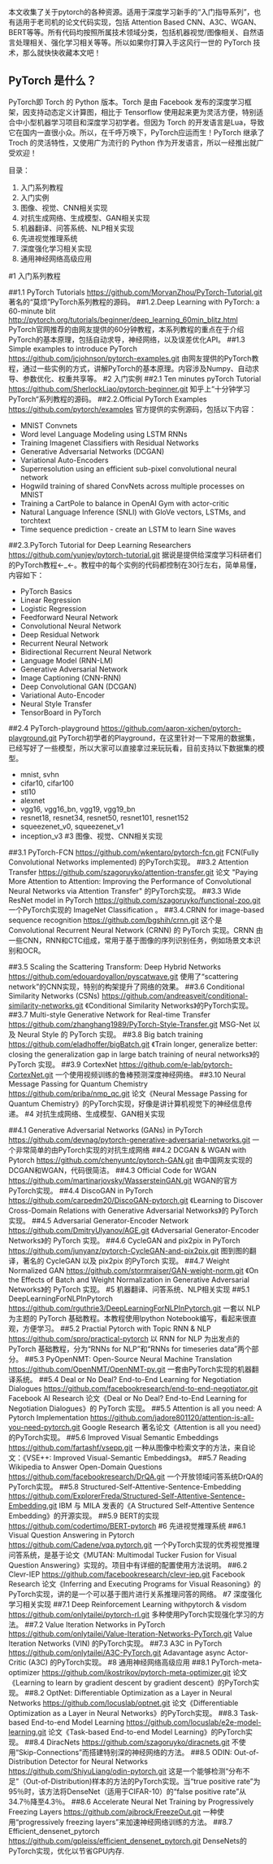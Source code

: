 本文收集了关于pytorch的各种资源。适用于深度学习新手的“入门指导系列”，也有适用于老司机的论文代码实现，包括 Attention Based CNN、A3C、WGAN、BERT等等。所有代码均按照所属技术领域分类，包括机器视觉/图像相关、自然语言处理相关、强化学习相关等等。所以如果你打算入手这风行一世的 PyTorch 技术，那么就快快收藏本文吧！

## PyTorch 是什么？

PyTorch即 Torch 的 Python 版本。Torch 是由 Facebook 发布的深度学习框架，因支持动态定义计算图，相比于 Tensorflow 使用起来更为灵活方便，特别适合中小型机器学习项目和深度学习初学者。但因为 Torch 的开发语言是Lua，导致它在国内一直很小众。所以，在千呼万唤下，PyTorch应运而生！PyTorch 继承了 Troch 的灵活特性，又使用广为流行的 Python 作为开发语言，所以一经推出就广受欢迎！

目录：

1. 入门系列教程
2. 入门实例
3. 图像、视觉、CNN相关实现
4. 对抗生成网络、生成模型、GAN相关实现
5. 机器翻译、问答系统、NLP相关实现
6. 先进视觉推理系统
7. 深度强化学习相关实现
8. 通用神经网络高级应用

#1 入门系列教程

##1.1 PyTorch Tutorials
https://github.com/MorvanZhou/PyTorch-Tutorial.git
著名的“莫烦”PyTorch系列教程的源码。
##1.2.Deep Learning with PyTorch: a 60-minute blit
http://pytorch.org/tutorials/beginner/deep_learning_60min_blitz.html
PyTorch官网推荐的由网友提供的60分钟教程，本系列教程的重点在于介绍PyTorch的基本原理，包括自动求导，神经网络，以及误差优化API。
##1.3 Simple examples to introduce PyTorch
https://github.com/jcjohnson/pytorch-examples.git
由网友提供的PyTorch教程，通过一些实例的方式，讲解PyTorch的基本原理。内容涉及Numpy、自动求导、参数优化、权重共享等。
#2 入门实例
##2.1 Ten minutes pyTorch Tutorial
https://github.com/SherlockLiao/pytorch-beginner.git
知乎上“十分钟学习PyTorch“系列教程的源码。
##2.2.Official PyTorch Examples
https://github.com/pytorch/examples
官方提供的实例源码，包括以下内容：

* MNIST Convnets
* Word level Language Modeling using LSTM RNNs
* Training Imagenet Classifiers with Residual Networks
* Generative Adversarial Networks (DCGAN)
* Variational Auto-Encoders
* Superresolution using an efficient sub-pixel convolutional neural network
* Hogwild training of shared ConvNets across multiple processes on MNIST
* Training a CartPole to balance in OpenAI Gym with actor-critic
* Natural Language Inference (SNLI) with GloVe vectors, LSTMs, and torchtext
* Time sequence prediction - create an LSTM to learn Sine waves

##2.3.PyTorch Tutorial for Deep Learning Researchers
https://github.com/yunjey/pytorch-tutorial.git
据说是提供给深度学习科研者们的PyTorch教程←_←。教程中的每个实例的代码都控制在30行左右，简单易懂，内容如下：

* PyTorch Basics
* Linear Regression
* Logistic Regression
* Feedforward Neural Network
* Convolutional Neural Network
* Deep Residual Network
* Recurrent Neural Network
* Bidirectional Recurrent Neural Network
* Language Model (RNN-LM)
* Generative Adversarial Network
* Image Captioning (CNN-RNN)
* Deep Convolutional GAN (DCGAN)
* Variational Auto-Encoder
* Neural Style Transfer
* TensorBoard in PyTorch

##2.4 PyTorch-playground
https://github.com/aaron-xichen/pytorch-playground.git
PyTorch初学者的Playground，在这里针对一下常用的数据集，已经写好了一些模型，所以大家可以直接拿过来玩玩看，目前支持以下数据集的模型。
* mnist, svhn
* cifar10, cifar100
* stl10
* alexnet
* vgg16, vgg16_bn, vgg19, vgg19_bn
* resnet18, resnet34, resnet50, resnet101, resnet152
* squeezenet_v0, squeezenet_v1
* inception_v3
#3 图像、视觉、CNN相关实现

##3.1 PyTorch-FCN
https://github.com/wkentaro/pytorch-fcn.git
FCN(Fully Convolutional Networks implemented) 的PyTorch实现。
##3.2 Attention Transfer
https://github.com/szagoruyko/attention-transfer.git
论文 "Paying More Attention to Attention: Improving the Performance of Convolutional Neural Networks via Attention Transfer" 的PyTorch实现。
##3.3 Wide ResNet model in PyTorch
https://github.com/szagoruyko/functional-zoo.git
一个PyTorch实现的 ImageNet Classification 。
##3.4.CRNN for image-based sequence recognition
https://github.com/bgshih/crnn.git
这个是 Convolutional Recurrent Neural Network (CRNN) 的 PyTorch 实现。CRNN 由一些CNN，RNN和CTC组成，常用于基于图像的序列识别任务，例如场景文本识别和OCR。

##3.5 Scaling the Scattering Transform: Deep Hybrid Networks
https://github.com/edouardoyallon/pyscatwave.git
使用了“scattering network”的CNN实现，特别的构架提升了网络的效果。
##3.6 Conditional Similarity Networks (CSNs)
https://github.com/andreasveit/conditional-similarity-networks.git
《Conditional Similarity Networks》的PyTorch实现。
##3.7 Multi-style Generative Network for Real-time Transfer
https://github.com/zhanghang1989/PyTorch-Style-Transfer.git
MSG-Net 以及 Neural Style 的 PyTorch 实现。
##3.8 Big batch training
https://github.com/eladhoffer/bigBatch.git
《Train longer, generalize better: closing the generalization gap in large batch training of neural networks》的 PyTorch 实现。
##3.9 CortexNet
https://github.com/e-lab/pytorch-CortexNet.git
一个使用视频训练的鲁棒预测深度神经网络。
##3.10 Neural Message Passing for Quantum Chemistry
https://github.com/priba/nmp_qc.git
论文《Neural Message Passing for Quantum Chemistry》的PyTorch实现，好像是讲计算机视觉下的神经信息传递。
#4 对抗生成网络、生成模型、GAN相关实现

##4.1 Generative Adversarial Networks (GANs) in PyTorch
https://github.com/devnag/pytorch-generative-adversarial-networks.git
一个非常简单的由PyTorch实现的对抗生成网络
##4.2 DCGAN & WGAN with Pytorch
https://github.com/chenyuntc/pytorch-GAN.git
由中国网友实现的DCGAN和WGAN，代码很简洁。
##4.3 Official Code for WGAN
https://github.com/martinarjovsky/WassersteinGAN.git
WGAN的官方PyTorch实现。
##4.4 DiscoGAN in PyTorch
https://github.com/carpedm20/DiscoGAN-pytorch.git
《Learning to Discover Cross-Domain Relations with Generative Adversarial Networks》的 PyTorch 实现。
##4.5 Adversarial Generator-Encoder Network
https://github.com/DmitryUlyanov/AGE.git
《Adversarial Generator-Encoder Networks》的 PyTorch 实现。
##4.6 CycleGAN and pix2pix in PyTorch
https://github.com/junyanz/pytorch-CycleGAN-and-pix2pix.git
图到图的翻译，著名的 CycleGAN 以及 pix2pix 的PyTorch 实现。
##4.7 Weight Normalized GAN
https://github.com/stormraiser/GAN-weight-norm.git
《On the Effects of Batch and Weight Normalization in Generative Adversarial Networks》的 PyTorch 实现。
#5 机器翻译、问答系统、NLP相关实现
##5.1 DeepLearningForNLPInPytorch
https://github.com/rguthrie3/DeepLearningForNLPInPytorch.git
一套以 NLP 为主题的 PyTorch 基础教程。本教程使用Ipython Notebook编写，看起来很直观，方便学习。
##5.2 Practial Pytorch with Topic RNN & NLP
https://github.com/spro/practical-pytorch
以 RNN for NLP 为出发点的 PyTorch 基础教程，分为“RNNs for NLP”和“RNNs for timeseries data”两个部分。
##5.3 PyOpenNMT: Open-Source Neural Machine Translation
https://github.com/OpenNMT/OpenNMT-py.git
一套由PyTorch实现的机器翻译系统。
##5.4 Deal or No Deal? End-to-End Learning for Negotiation Dialogues
https://github.com/facebookresearch/end-to-end-negotiator.git
Facebook AI Research 论文《Deal or No Deal? End-to-End Learning for Negotiation Dialogues》的 PyTorch 实现。
##5.5 Attention is all you need: A Pytorch Implementation
https://github.com/jadore801120/attention-is-all-you-need-pytorch.git
Google Research 著名论文《Attention is all you need》的PyTorch实现。
##5.6 Improved Visual Semantic Embeddings
https://github.com/fartashf/vsepp.git
一种从图像中检索文字的方法，来自论文：《VSE++: Improved Visual-Semantic Embeddings》。
##5.7 Reading Wikipedia to Answer Open-Domain Questions
https://github.com/facebookresearch/DrQA.git
一个开放领域问答系统DrQA的PyTorch实现。
##5.8 Structured-Self-Attentive-Sentence-Embedding
https://github.com/ExplorerFreda/Structured-Self-Attentive-Sentence-Embedding.git
IBM 与 MILA 发表的《A Structured Self-Attentive Sentence Embedding》的开源实现。
##5.9 BERT的实现
https://github.com/codertimo/BERT-pytorch
#6 先进视觉推理系统
##6.1 Visual Question Answering in Pytorch
https://github.com/Cadene/vqa.pytorch.git
一个PyTorch实现的优秀视觉推理问答系统，是基于论文《MUTAN: Multimodal Tucker Fusion for Visual Question Answering》实现的。项目中有详细的配置使用方法说明。
##6.2 Clevr-IEP
https://github.com/facebookresearch/clevr-iep.git
Facebook Research 论文《Inferring and Executing Programs for Visual Reasoning》的PyTorch实现，讲的是一个可以基于图片进行关系推理问答的网络。
#7 深度强化学习相关实现
##7.1 Deep Reinforcement Learning withpytorch & visdom
https://github.com/onlytailei/pytorch-rl.git
多种使用PyTorch实现强化学习的方法。
##7.2 Value Iteration Networks in PyTorch
https://github.com/onlytailei/Value-Iteration-Networks-PyTorch.git
Value Iteration Networks (VIN) 的PyTorch实现。
##7.3 A3C in PyTorch
https://github.com/onlytailei/A3C-PyTorch.git
Adavantage async Actor-Critic (A3C) 的PyTorch实现。
#8 通用神经网络高级应用
##8.1 PyTorch-meta-optimizer
https://github.com/ikostrikov/pytorch-meta-optimizer.git
论文《Learning to learn by gradient descent by gradient descent》的PyTorch实现。
##8.2 OptNet: Differentiable Optimization as a Layer in Neural Networks
https://github.com/locuslab/optnet.git
论文《Differentiable Optimization as a Layer in Neural Networks》的PyTorch实现。
##8.3 Task-based End-to-end Model Learning
https://github.com/locuslab/e2e-model-learning.git
论文《Task-based End-to-end Model Learning》的PyTorch实现。
##8.4 DiracNets
https://github.com/szagoruyko/diracnets.git
不使用“Skip-Connections”而搭建特别深的神经网络的方法。
##8.5 ODIN: Out-of-Distribution Detector for Neural Networks
https://github.com/ShiyuLiang/odin-pytorch.git
这是一个能够检测“分布不足”（Out-of-Distribution)样本的方法的PyTorch实现。当“true positive rate”为95％时，该方法将DenseNet（适用于CIFAR-10）的“false positive rate”从34.7％降至4.3％。
##8.6 Accelerate Neural Net Training by Progressively Freezing Layers
https://github.com/ajbrock/FreezeOut.git
一种使用“progressively freezing layers”来加速神经网络训练的方法。
##8.7 Efficient_densenet_pytorch
https://github.com/gpleiss/efficient_densenet_pytorch.git
DenseNets的PyTorch实现，优化以节省GPU内存.